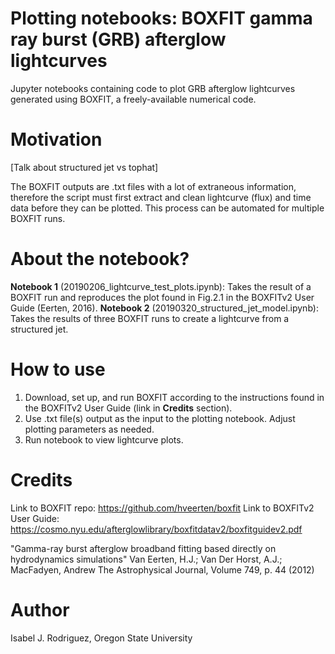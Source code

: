 # Plotting notebooks: BOXFIT gamma ray burst (GRB) afterglow lightcurves 
Jupyter notebooks containing code to plot GRB afterglow lightcurves generated using BOXFIT, a freely-available numerical code. 

# Motivation 
[Talk about structured jet vs tophat] 

The BOXFIT outputs are .txt files with a lot of extraneous information, therefore the script must first extract and clean lightcurve (flux) and time data before they can be plotted. This process can be automated for multiple BOXFIT runs.   

# About the notebook?  
**Notebook 1** (20190206_lightcurve_test_plots.ipynb): Takes the result of a BOXFIT run and reproduces the plot found in Fig.2.1 in the BOXFITv2 User Guide (Eerten, 2016). 
**Notebook 2** (20190320_structured_jet_model.ipynb): Takes the results of three BOXFIT runs to create a lightcurve from a structured jet. 

# How to use

1. Download, set up, and run BOXFIT according to the instructions found in the BOXFITv2 User Guide (link in **Credits** section).
2. Use .txt file(s) output as the input to the plotting notebook. Adjust plotting parameters as needed. 
3. Run notebook to view lightcurve plots.  

# Credits 

Link to BOXFIT repo: https://github.com/hveerten/boxfit
Link to BOXFITv2 User Guide: https://cosmo.nyu.edu/afterglowlibrary/boxfitdatav2/boxfitguidev2.pdf

"Gamma-ray burst afterglow broadband fitting based directly on hydrodynamics simulations"
Van Eerten, H.J.; Van Der Horst, A.J.; MacFadyen, Andrew
The Astrophysical Journal, Volume 749, p. 44 (2012)

# Author
Isabel J. Rodriguez, Oregon State University
